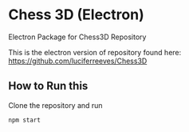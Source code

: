 # Chess 3D (Electron)
Electron Package for Chess3D Repository

This is the electron version of repository found here: https://github.com/luciferreeves/Chess3D

## How to Run this

Clone the repository and run 

`npm start`
